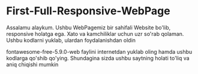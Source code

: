 # First-Full-Responsive-WebPage
Assalamu alaykum. Ushbu WebPagemiz bir sahifali Website bo'lib, responsive holatga ega. Xato va kamchiliklar uchun uzr so'rab qolaman. 
Ushbu kodlarni yuklab, ulardan foydalanishdan oldin 

fontawesome-free-5.9.0-web faylini internetdan yuklab oling hamda ushbu kodlarga qo'shib qo'ying. 
Shundagina sizda ushbu saytning holati to'liq va aniq chiqishi mumkin
